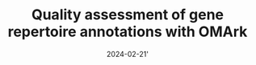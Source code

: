 ---
title: "Quality assessment of gene repertoire annotations with OMArk"
collection: publications
category: manuscripts
permalink: /publication/2024_OMArk
date: 2024-02-21'    
venue: 'Nature Biotechnology'
paperurl: 'https://www.nature.com/articles/s41587-024-02147-w'
citation: 'Nevers, Y., Warwick Vesztrocy, A., Rossier, V. et al. Quality assessment of gene repertoire annotations with OMArk. Nat Biotechnol 43, 124–133 (2025). https://doi.org/10.1038/s41587-024-02147-w'
---